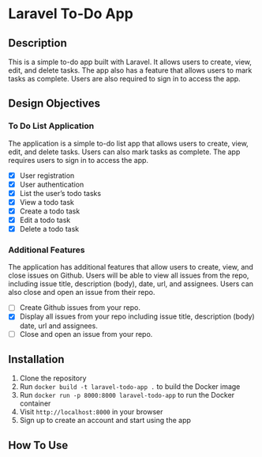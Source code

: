 # Laravel To-Do App

## Description

This is a simple to-do app built with Laravel. It allows users to create, view, edit, and delete tasks. The app also has a feature that allows users to mark tasks as complete. Users are also required to sign in to access the app.

## Design Objectives

### To Do List Application

The application is a simple to-do list app that allows users to create, view, edit, and delete tasks. Users can also mark tasks as complete. The app requires users to sign in to access the app.

- [X] User registration
- [X] User authentication
- [X] List the user’s todo tasks
- [X] View a todo task
- [X] Create a todo task
- [X] Edit a todo task
- [X] Delete a todo task

### Additional Features

The application has additional features that allow users to create, view, and close issues on Github. Users will be able to view all issues from the repo, including issue title, description (body), date, url, and assignees. Users can also close and open an issue from their repo.

- [ ] Create Github issues from your repo.
- [X] Display all issues from your repo including issue title, description (body) date, url and assignees.
- [ ] Close and open an issue from your repo.

## Installation

1. Clone the repository
2. Run `docker build -t laravel-todo-app .` to build the Docker image
3. Run `docker run -p 8000:8000 laravel-todo-app` to run the Docker container
4. Visit `http://localhost:8000` in your browser
5. Sign up to create an account and start using the app

## How To Use
